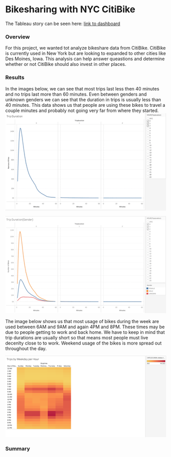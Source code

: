 # Bikesharing with NYC CitiBike

The Tableau story can be seen here: [link to dashboard](https://public.tableau.com/app/profile/ricardo.ortiz8717/viz/CitiBike_16649430563320/Story1#3)
### Overview

For this project, we wanted tot analyze bikeshare data from CitiBike. CitiBike is currently used in New York but are looking to expanded to other cities like Des Moines, Iowa. This analysis can help answer queastions and determine whether or not CitiBike should also invest in other places.
### Results
In the images below, we can see that most trips last less then 40 minutes and no trips last more than 60 minutes. Even between genders and unknown genders we can see that the duration in trips is usually less than 40 minutes. This data shows us that people are using these bikes to travel a couple minutes and probably not going very far from where they started.
![This is an image](https://github.com/ricky7133/bikesharing/blob/main/Trip_Duration.png)

![This is an image](https://github.com/ricky7133/bikesharing/blob/main/Trip_Duration-Gender.png)

The image below shows us that most usage of bikes during the week are used between 6AM and 9AM and again 4PM and 8PM. These times may be due to people getting to work and back home. We have to keep in mind that trip durations are usually short so that means most people must live decenlty close to to work. Weekend usage of the bikes is more spread out throughout the day.

![This is an image](https://github.com/ricky7133/bikesharing/blob/main/Trip_by_Weekday.png)


### Summary
